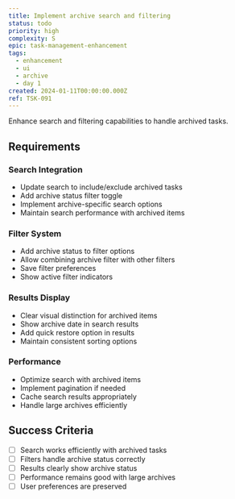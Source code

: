 ```yaml
---
title: Implement archive search and filtering
status: todo
priority: high
complexity: S
epic: task-management-enhancement
tags:
  - enhancement
  - ui
  - archive
  - day 1
created: 2024-01-11T00:00:00.000Z
ref: TSK-091
---
```


Enhance search and filtering capabilities to handle archived tasks.

## Requirements

### Search Integration

- Update search to include/exclude archived tasks
- Add archive status filter toggle
- Implement archive-specific search options
- Maintain search performance with archived items

### Filter System

- Add archive status to filter options
- Allow combining archive filter with other filters
- Save filter preferences
- Show active filter indicators

### Results Display

- Clear visual distinction for archived items
- Show archive date in search results
- Add quick restore option in results
- Maintain consistent sorting options

### Performance

- Optimize search with archived items
- Implement pagination if needed
- Cache search results appropriately
- Handle large archives efficiently

## Success Criteria

- [ ] Search works efficiently with archived tasks
- [ ] Filters handle archive status correctly
- [ ] Results clearly show archive status
- [ ] Performance remains good with large archives
- [ ] User preferences are preserved
